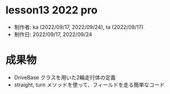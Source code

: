 # lesson13 2022 pro

- 制作者: ka (2022/09/17, 2022/09/24), ta (2022/09/17)
- 制作日: 2022/09/17, 2022/09/24

# 成果物
- DriveBase クラスを用いた2輪走行体の定義
- straight, turn メソッドを使って、フィールドを走る簡単なコード
